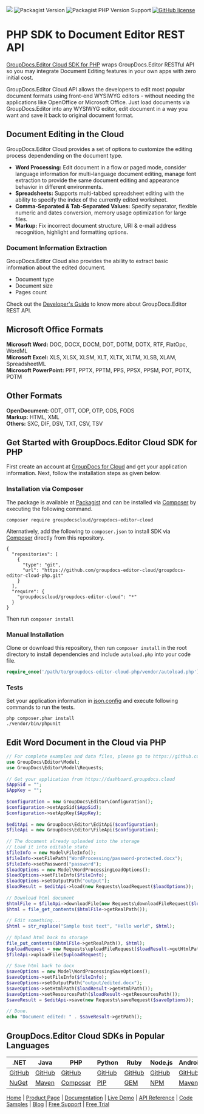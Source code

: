 ![](https://img.shields.io/badge/api-v1.0-lightgrey) ![Packagist Version](https://img.shields.io/packagist/v/groupdocscloud/groupdocs-editor-cloud) ![Packagist PHP Version Support](https://img.shields.io/packagist/php-v/groupdocscloud/groupdocs-editor-cloud) [![GitHub license](https://img.shields.io/github/license/groupdocs-editor-cloud/groupdocs-editor-cloud-php)](https://github.com/groupdocs-editor-cloud/groupdocs-editor-cloud-php/blob/master/LICENSE)

# PHP SDK to Document Editor REST API

[GroupDocs.Editor Cloud SDK for PHP](https://products.groupdocs.cloud/editor/php) wraps GroupDocs.Editor RESTful API so you may integrate Document Editing features in your own apps with zero initial cost.

GroupDocs.Editor Cloud API allows the developers to edit most popular document formats using front-end WYSIWYG editors - without needing the applications like OpenOffice or Microsoft Office. Just load documents via GroupDocs.Editor into any WYSIWYG editor, edit document in a way you want and save it back to original document format.

## Document Editing in the Cloud

GroupDocs.Editor Cloud provides a set of options to customize the editing process dependending on the document type.

- **Word Processing:** Edit document in a flow or paged mode, consider language information for multi-language document editing, manage font extraction to provide the same document editing and appearance behavior in different environments.
- **Spreadsheets:** Supports multi-tabbed spreadsheet editing with the ability to specify the index of the currently edited worksheet.
- **Comma-Separated & Tab-Separated Values:** Specify separator, flexible numeric and dates conversion, memory usage optimization for large files.
- **Markup:** Fix incorrect document structure, URI & e-mail address recognition, highlight and formatting options.

### Document Information Extraction

GroupDocs.Editor Cloud also provides the ability to extract basic information about the edited document.

- Document type
- Document size
- Pages count

Check out the [Developer's Guide](https://docs.groupdocs.cloud/editor/developer-guide/) to know more about GroupDocs.Editor REST API.

## Microsoft Office Formats

**Microsoft Word:** DOC, DOCX, DOCM, DOT, DOTM, DOTX, RTF, FlatOpc, WordML\
**Microsoft Excel:** XLS, XLSX, XLSM, XLT, XLTX, XLTM, XLSB, XLAM, SpreadsheetML\
**Microsoft PowerPoint:** PPT, PPTX, PPTM, PPS, PPSX, PPSM, POT, POTX, POTM

## Other Formats

**OpenDocument:** ODT, OTT, ODP, OTP, ODS, FODS\
**Markup:** HTML, XML\
**Others:** SXC, DIF, DSV, TXT, CSV, TSV

## Get Started with GroupDocs.Editor Cloud SDK for PHP

First create an account at [GroupDocs for Cloud](https://dashboard.groupdocs.cloud/) and get your application information. Next, follow the installation steps as given below.

### Installation via Composer

The package is available at [Packagist](https://packagist.org/) and can be installed via [Composer](http://getcomposer.org/) by executing the following command.
```
composer require groupdocscloud/groupdocs-editor-cloud
``` 

Alternatively, add the following to `composer.json` to install SDK via [Composer](http://getcomposer.org/) directly from this repository.

```
{
  "repositories": [
    {
      "type": "git",
      "url": "https://github.com/groupdocs-editor-cloud/groupdocs-editor-cloud-php.git"
    }
  ],
  "require": {
    "groupdocscloud/groupdocs-editor-cloud": "*"
  }
}
```

Then run `composer install`

### Manual Installation

Clone or download this repository, then run `composer install` in the root directory to install dependencies and include `autoload.php` into your code file.

```php
require_once('/path/to/groupdocs-editor-cloud-php/vendor/autoload.php');
```

### Tests

Set your application information in [json.config](tests/GroupDocs/Editor/config.json) and execute following commands to run the tests.

```
php composer.phar install
./vendor/bin/phpunit
```

## Edit Word Document in the Cloud via PHP

```php
// For complete examples and data files, please go to https://github.com/groupdocs-editor-cloud/groupdocs-editor-cloud-php-samples
use GroupDocs\Editor\Model;
use GroupDocs\Editor\Model\Requests;
 
// Get your application from https://dashboard.groupdocs.cloud
$AppSid = ""; 
$AppKey = ""; 
  
$configuration = new GroupDocs\Editor\Configuration();
$configuration->setAppSid($AppSid);
$configuration->setAppKey($AppKey);
 
$editApi = new GroupDocs\Editor\EditApi($configuration);
$fileApi = new GroupDocs\Editor\FileApi($configuration);
 
// The document already uploaded into the storage
// Load it into editable state
$fileInfo = new Model\FileInfo();
$fileInfo->setFilePath("WordProcessing/password-protected.docx");
$fileInfo->setPassword("password");
$loadOptions = new Model\WordProcessingLoadOptions();
$loadOptions->setFileInfo($fileInfo);
$loadOptions->setOutputPath("output");
$loadResult = $editApi->load(new Requests\loadRequest($loadOptions));
 
// Download html document
$htmlFile = $fileApi->downloadFile(new Requests\downloadFileRequest($loadResult->getHtmlPath()));
$html = file_get_contents($htmlFile->getRealPath());
 
// Edit something...
$html = str_replace("Sample test text", "Hello world", $html);
 
// Upload html back to storage
file_put_contents($htmlFile->getRealPath(), $html);
$uploadRequest = new Requests\uploadFileRequest($loadResult->getHtmlPath(), $htmlFile->getRealPath());
$fileApi->uploadFile($uploadRequest);
 
// Save html back to docx
$saveOptions = new Model\WordProcessingSaveOptions();
$saveOptions->setFileInfo($fileInfo);
$saveOptions->setOutputPath("output/edited.docx");
$saveOptions->setHtmlPath($loadResult->getHtmlPath());
$saveOptions->setResourcesPath($loadResult->getResourcesPath());
$saveResult = $editApi->save(new Requests\saveRequest($saveOptions));
 
// Done.
echo "Document edited: " . $saveResult->getPath();
```

## GroupDocs.Editor Cloud SDKs in Popular Languages

| .NET | Java | PHP | Python | Ruby | Node.js | Android |
|---|---|---|---|---|---|---|
| [GitHub](https://github.com/groupdocs-editor-cloud/groupdocs-editor-cloud-dotnet) | [GitHub](https://github.com/groupdocs-editor-cloud/groupdocs-editor-cloud-java) | [GitHub](https://github.com/groupdocs-editor-cloud/groupdocs-editor-cloud-php) | [GitHub](https://github.com/groupdocs-editor-cloud/groupdocs-editor-cloud-python) | [GitHub](https://github.com/groupdocs-editor-cloud/groupdocs-editor-cloud-ruby)  | [GitHub](https://github.com/groupdocs-editor-cloud/groupdocs-editor-cloud-node) | [GitHub](https://github.com/groupdocs-editor-cloud/groupdocs-editor-cloud-android) |
| [NuGet](https://www.nuget.org/packages/GroupDocs.Editor-Cloud/) | [Maven](https://repository.groupdocs.cloud/webapp/#/artifacts/browse/tree/General/repo/com/groupdocs/groupdocs-editor-cloud) | [Composer](https://packagist.org/packages/groupdocscloud/groupdocs-editor-cloud) | [PIP](https://pypi.org/project/groupdocs-editor-cloud/) | [GEM](https://rubygems.org/gems/groupdocs_editor_cloud)  | [NPM](https://www.npmjs.com/package/groupdocs-editor-cloud) | [Maven](https://repository.groupdocs.cloud/webapp/#/artifacts/browse/tree/General/repo/com/groupdocs/groupdocs-editor-cloud-android) |

[Home](https://www.groupdocs.cloud/) | [Product Page](https://products.groupdocs.cloud/editor/php) | [Documentation](https://docs.groupdocs.cloud/editor/) | [Live Demo](https://products.groupdocs.app/editor/total) | [API Reference](https://apireference.groupdocs.cloud/editor/) | [Code Samples](https://github.com/groupdocs-editor-cloud/groupdocs-editor-cloud-php-samples) | [Blog](https://blog.groupdocs.cloud/category/editor/) | [Free Support](https://forum.groupdocs.cloud/c/editor) | [Free Trial](https://dashboard.groupdocs.cloud)

